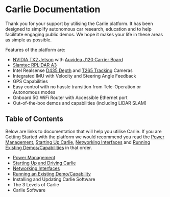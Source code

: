 # Carlie Documentation

Thank you for your support by utilising the Carlie platform. It has been designed to simplify autonomous car research, education and to help facilitate engaging public demos. We hope it makes your life in these areas as simple as possible.

Features of the platform are:

* [NVIDIA TX2 Jetson](https://developer.nvidia.com/embedded/jetson-tx2) with [Auvidea J120 Carrier Board](https://auvidea.eu/j120/)
* [Slamtec RPLIDAR A3](https://www.slamtec.com/en/Lidar/A3)
* Intel Realsense [D435 Depth](https://www.intelrealsense.com/depth-camera-d435/) and [T265 Tracking](https://www.intelrealsense.com/tracking-camera-t265/) Cameras
* Integrated IMU with Velocity and Steering Angle Feedback
* GPS Capabilities
* Easy control with no hassle transition from Tele-Operation or Autonomous modes
* Onboard 5G WiFi Router with Accessible Ethernet port
* Out-of-the-box demos and capabilities (including LIDAR SLAM)


## Table of Contents

Below are links to documentation that will help you utilise Carlie. If you are Getting Started with the platform we would recommend you read the [Power Management](pages/power_management.html), [Starting Up Carlie](pages/starting_up_carlie.html), [Networking Interfaces](pages/carlie_networking_interfaces.html) and [Running Existing Demos/Capabilities](pages/carlie_running_existing_capabilities.html) in that order.

* [Power Management](pages/power_management.md)
* [Starting Up and Driving Carlie](pages/starting_up_carlie.html)
* [Networking Interfaces](pages/carlie_networking_interfaces.html)
* [Running an Existing Demo/Capability](pages/carlie_running_existing_capabilities.html)
* Installing and Updating Carlie Software
* The 3 Levels of Carlie
* Carlie Software